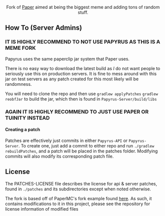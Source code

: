 <div align=center>
    <p>Fork of <a href="https://github.com/PaperMC/Paper">Paper</a> aimed at being the biggest meme and adding tons of random stuff.</p>
</div>

## How To (Server Admins)

### **IT IS HIGHLY RECOMMEND TO NOT USE PAPYRUS AS THIS IS A MEME FORK**

Papyrus uses the same paperclip jar system that Paper uses.

There is no easy way to download the latest build as *I* do not want people to seriously use this on production servers. It is fine to mess around with this jar on test servers as any patch created for this most likely will be randomness. 

You will need to clone the repo and then use `gradlew applyPatches` `gradlew reobfJar` to build the jar, which then is found in `Papyrus-Server/build/libs`

### **AGAIN IT IS HIGHLY RECOMMEND TO JUST USE PAPER OR TUINITY INSTEAD**

#### Creating a patch
Patches are effectively just commits in either `Papyrus-API` or `Papyrus-Server`.
To create one, just add a commit to either repo and run `./gradlew rebuildPatches`, and a
patch will be placed in the patches folder. Modifying commits will also modify its
corresponding patch file.

## License
The PATCHES-LICENSE file describes the license for api & server patches,
found in `./patches` and its subdirectories except when noted otherwise.

The fork is based off of PaperMC's fork example found [here](https://github.com/PaperMC/paperweight-examples).
As such, it contains modifications to it in this project, please see the repository for license information
of modified files

